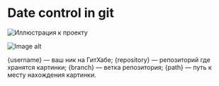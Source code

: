 # Date control in git

![Иллюстрация к проекту](https://github.com/jon/coolproject/raw/master/image/image.png)

![Image alt](https://github.com/{username}/{repository}/raw/{branch}/{path}/image.png)

{username} — ваш ник на ГитХабе;
{repository} — репозиторий где хранятся картинки;
{branch} — ветка репозитория;
{path} — путь к месту нахождения картинки.
